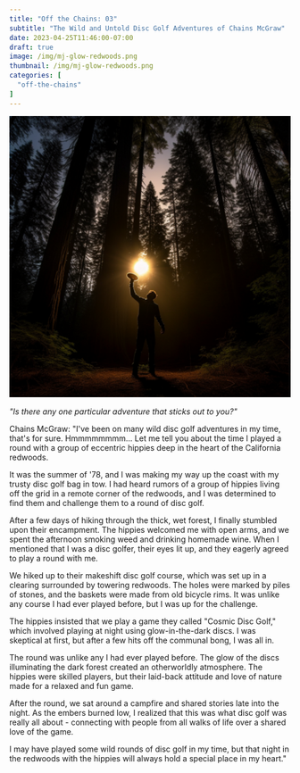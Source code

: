 ```yaml
---
title: "Off the Chains: 03"
subtitle: "The Wild and Untold Disc Golf Adventures of Chains McGraw"
date: 2023-04-25T11:46:00-07:00
draft: true
image: /img/mj-glow-redwoods.png
thumbnail: /img/mj-glow-redwoods.png
categories: [
  "off-the-chains"
]
---
```

![A person throwing a glowing disc in the redwoods at night](/img/mj-glow-redwoods.png)

*"Is there any one particular adventure that sticks out to you?"*

Chains McGraw:
"I've been on many wild disc golf adventures in my time, that's for sure. Hmmmmmmmm... Let me tell you about the time I played a round with a group of eccentric hippies deep in the heart of the California redwoods.

It was the summer of '78, and I was making my way up the coast with my trusty disc golf bag in tow. I had heard rumors of a group of hippies living off the grid in a remote corner of the redwoods, and I was determined to find them and challenge them to a round of disc golf.

After a few days of hiking through the thick, wet forest, I finally stumbled upon their encampment. The hippies welcomed me with open arms, and we spent the afternoon smoking weed and drinking homemade wine. When I mentioned that I was a disc golfer, their eyes lit up, and they eagerly agreed to play a round with me.

We hiked up to their makeshift disc golf course, which was set up in a clearing surrounded by towering redwoods. The holes were marked by piles of stones, and the baskets were made from old bicycle rims. It was unlike any course I had ever played before, but I was up for the challenge.

The hippies insisted that we play a game they called "Cosmic Disc Golf," which involved playing at night using glow-in-the-dark discs. I was skeptical at first, but after a few hits off the communal bong, I was all in.

The round was unlike any I had ever played before. The glow of the discs illuminating the dark forest created an otherworldly atmosphere. The hippies were skilled players, but their laid-back attitude and love of nature made for a relaxed and fun game.

After the round, we sat around a campfire and shared stories late into the night. As the embers burned low, I realized that this was what disc golf was really all about - connecting with people from all walks of life over a shared love of the game.

I may have played some wild rounds of disc golf in my time, but that night in the redwoods with the hippies will always hold a special place in my heart."
